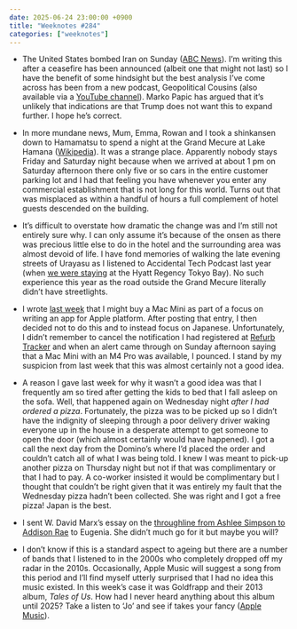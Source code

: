 ```yaml
---
date: 2025-06-24 23:00:00 +0900
title: "Weeknotes #284"
categories: ["weeknotes"]
---
```


- The United States bombed Iran on Sunday ([ABC News](https://www.abc.net.au/news/2025-06-22/donald-trump-says-us-bombed-three-iranian-nuclear-sites/105446590)). I’m writing this after a ceasefire has been announced (albeit one that might not last) so I have the benefit of some hindsight but the best analysis I’ve come across has been from a new podcast, Geopolitical Cousins (also available via a [YouTube channel](https://youtube.com/@geopoliticalcousins)). Marko Papic has argued that it’s unlikely that indications are that Trump does not want this to expand further. I hope he’s correct.

- In more mundane news, Mum, Emma, Rowan and I took a shinkansen down to Hamamatsu to spend a night at the Grand Mecure at Lake Hamana ([Wikipedia](https://en.wikipedia.org/wiki/Lake_Hamana)). It was a strange place. Apparently nobody stays Friday and Saturday night because when we arrived at about 1 pm on Saturday afternoon there only five or so cars in the entire customer parking lot and I had that feeling you have whenever you enter any commercial establishment that is not long for this world. Turns out that was misplaced as within a handful of hours a full complement of hotel guests descended on the building. 

- It’s difficult to overstate how dramatic the change was and I’m still not entirely sure why. I can only assume it’s because of the onsen as there was precious little else to do in the hotel and the surrounding area was almost devoid of life. I have fond memories of walking the late evening streets of Urayasu as I listened to Accidental Tech Podcast last year (when [we were staying](https://updates.inqk.net/post/1718116920.html) at the Hyatt Regency Tokyo Bay). No such experience this year as the road outside the Grand Mecure literally didn’t have streetlights.

- I wrote [last week](https://updates.inqk.net/post/1750170720.html) that I might buy a Mac Mini as part of a focus on writing an app for Apple platform. After posting that entry, I then decided not to do this and to instead focus on Japanese. Unfortunately, I didn’t remember to cancel the notification I had registered at [Refurb Tracker](https://refurb-tracker.com) and when an alert came through on Sunday afternoon saying that a Mac Mini with an M4 Pro was available, I pounced. I stand by my suspicion from last week that this was almost certainly not a good idea.

- A reason I gave last week for why it wasn’t a good idea was that I frequently am so tired after getting the kids to bed that I fall asleep on the sofa. Well, that happened again on Wednesday night _after I had ordered a pizza_. Fortunately, the pizza was to be picked up so I didn’t have the indignity of sleeping through a poor delivery driver waking everyone up in the house in a desperate attempt to get someone to open the door (which almost certainly would have happened). I got a call the next day from the Domino’s where I’d placed the order and couldn’t catch all of what I was being told. I knew I was meant to pick-up another pizza on Thursday night but not if that was complimentary or that I had to pay. A co-worker insisted it would be complimentary but I thought that couldn’t be right given that it was entirely my fault that the Wednesday pizza hadn’t been collected. She was right and I got a free pizza! Japan is the best.

- I sent W. David Marx’s essay on the [throughline from Ashlee Simpson to Addison Rae](https://culture.ghost.io/the-pro-pop-ideology-from-ashlee-to-addison/) to Eugenia. She didn’t much go for it but maybe you will?

- I don’t know if this is a standard aspect to ageing but there are a number of bands that I listened to in the 2000s who completely dropped off my radar in the 2010s. Occasionally, Apple Music will suggest a song from this period and I’ll find myself utterly surprised that I had no idea this music existed. In this week’s case it was Goldfrapp and their 2013 album, _Tales of Us_. How had I never heard anything about this album until 2025? Take a listen to ‘Jo’ and see if takes your fancy ([Apple Music](https://music.apple.com/jp/album/jo/732329969?i=732330279&l=en-US)).
